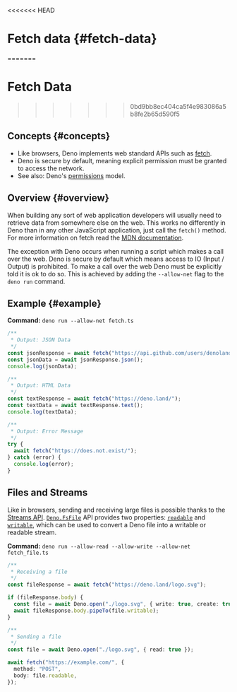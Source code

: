 <<<<<<< HEAD
# Fetch data {#fetch-data}
=======
# Fetch Data
>>>>>>> 0bd9bb8ec404ca5f4e983086a5b8fe2b65d590f5

## Concepts {#concepts}

- Like browsers, Deno implements web standard APIs such as
  [fetch](https://developer.mozilla.org/en-US/docs/Web/API/Fetch_API).
- Deno is secure by default, meaning explicit permission must be granted to
  access the network.
- See also: Deno's [permissions](../basics/permissions.md) model.

## Overview {#overview}

When building any sort of web application developers will usually need to
retrieve data from somewhere else on the web. This works no differently in Deno
than in any other JavaScript application, just call the `fetch()` method. For
more information on fetch read the
[MDN documentation](https://developer.mozilla.org/en-US/docs/Web/API/Fetch_API).

The exception with Deno occurs when running a script which makes a call over the
web. Deno is secure by default which means access to IO (Input / Output) is
prohibited. To make a call over the web Deno must be explicitly told it is ok to
do so. This is achieved by adding the `--allow-net` flag to the `deno run`
command.

## Example {#example}

**Command:** `deno run --allow-net fetch.ts`

```js
/**
 * Output: JSON Data
 */
const jsonResponse = await fetch("https://api.github.com/users/denoland");
const jsonData = await jsonResponse.json();
console.log(jsonData);

/**
 * Output: HTML Data
 */
const textResponse = await fetch("https://deno.land/");
const textData = await textResponse.text();
console.log(textData);

/**
 * Output: Error Message
 */
try {
  await fetch("https://does.not.exist/");
} catch (error) {
  console.log(error);
}
```

## Files and Streams

Like in browsers, sending and receiving large files is possible thanks to the
[Streams API](https://developer.mozilla.org/en-US/docs/Web/API/Streams_API).
[`Deno.FsFile`](https://deno.land/api@$CLI_VERSION?s=Deno.FsFile) API provides
two properties:
[`readable`](https://deno.land/api@$CLI_VERSION?s=Deno.FsFile#prop_readable) and
[`writable`](https://deno.land/api@$CLI_VERSION?s=Deno.FsFile#prop_writable),
which can be used to convert a Deno file into a writable or readable stream.

**Command:** `deno run --allow-read --allow-write --allow-net fetch_file.ts`

```ts
/**
 * Receiving a file
 */
const fileResponse = await fetch("https://deno.land/logo.svg");

if (fileResponse.body) {
  const file = await Deno.open("./logo.svg", { write: true, create: true });
  await fileResponse.body.pipeTo(file.writable);
}

/**
 * Sending a file
 */
const file = await Deno.open("./logo.svg", { read: true });

await fetch("https://example.com/", {
  method: "POST",
  body: file.readable,
});
```
